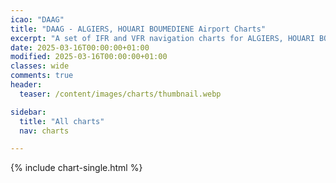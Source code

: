 ```yaml
---
icao: "DAAG" 
title: "DAAG - ALGIERS, HOUARI BOUMEDIENE Airport Charts"
excerpt: "A set of IFR and VFR navigation charts for ALGIERS, HOUARI BOUMEDIENE Airport"
date: 2025-03-16T00:00:00+01:00
modified: 2025-03-16T00:00:00+01:00
classes: wide
comments: true
header:
  teaser: /content/images/charts/thumbnail.webp

sidebar:
  title: "All charts"
  nav: charts

---
```


{% include chart-single.html %}